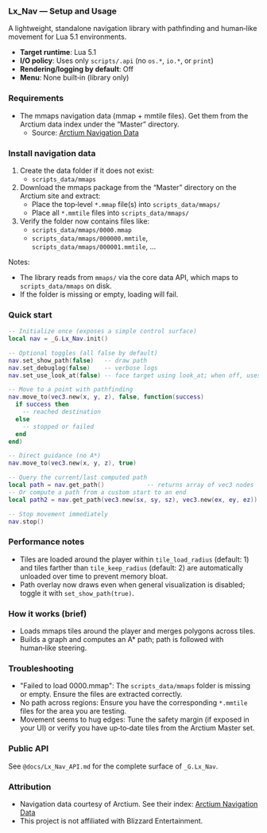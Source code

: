 ### Lx_Nav — Setup and Usage

A lightweight, standalone navigation library with pathfinding and human‑like movement for Lua 5.1 environments.

- **Target runtime**: Lua 5.1
- **I/O policy**: Uses only `scripts/.api` (no `os.*`, `io.*`, or `print`)
- **Rendering/logging by default**: Off
- **Menu**: None built‑in (library only)

### Requirements
- The mmaps navigation data (mmap + mmtile files). Get them from the Arctium data index under the “Master” directory.
  - Source: [Arctium Navigation Data](https://tc.arctium.io)

### Install navigation data
1. Create the data folder if it does not exist:
   - `scripts_data/mmaps`
2. Download the mmaps package from the “Master” directory on the Arctium site and extract:
   - Place the top‑level `*.mmap` file(s) into `scripts_data/mmaps/`
   - Place all `*.mmtile` files into `scripts_data/mmaps/`
3. Verify the folder now contains files like:
   - `scripts_data/mmaps/0000.mmap`
   - `scripts_data/mmaps/000000.mmtile`, `scripts_data/mmaps/000001.mmtile`, …

Notes:
- The library reads from `mmaps/` via the core data API, which maps to `scripts_data/mmaps` on disk.
- If the folder is missing or empty, loading will fail.

### Quick start
```lua
-- Initialize once (exposes a simple control surface)
local nav = _G.Lx_Nav.init()

-- Optional toggles (all false by default)
nav.set_show_path(false)   -- draw path
nav.set_debuglog(false)    -- verbose logs
nav.set_use_look_at(false) -- face target using look_at; when off, uses key turns

-- Move to a point with pathfinding
nav.move_to(vec3.new(x, y, z), false, function(success)
  if success then
    -- reached destination
  else
    -- stopped or failed
  end
end)

-- Direct guidance (no A*)
nav.move_to(vec3.new(x, y, z), true)

-- Query the current/last computed path
local path = nav.get_path()            -- returns array of vec3 nodes
-- Or compute a path from a custom start to an end
local path2 = nav.get_path(vec3.new(sx, sy, sz), vec3.new(ex, ey, ez))

-- Stop movement immediately
nav.stop()
```

### Performance notes
- Tiles are loaded around the player within `tile_load_radius` (default: 1) and tiles farther than `tile_keep_radius` (default: 2) are automatically unloaded over time to prevent memory bloat.
- Path overlay now draws even when general visualization is disabled; toggle it with `set_show_path(true)`.

### How it works (brief)
- Loads mmaps tiles around the player and merges polygons across tiles.
- Builds a graph and computes an A* path; path is followed with human‑like steering.

### Troubleshooting
- "Failed to load 0000.mmap": The `scripts_data/mmaps` folder is missing or empty. Ensure the files are extracted correctly.
- No path across regions: Ensure you have the corresponding `*.mmtile` files for the area you are testing.
- Movement seems to hug edges: Tune the safety margin (if exposed in your UI) or verify you have up‑to‑date tiles from the Arctium Master set.

### Public API
See `@docs/Lx_Nav_API.md` for the complete surface of `_G.Lx_Nav`.

### Attribution
- Navigation data courtesy of Arctium. See their index: [Arctium Navigation Data](https://tc.arctium.io)
- This project is not affiliated with Blizzard Entertainment.
